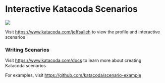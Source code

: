 # Interactive Katacoda Scenarios

[![](http://shields.katacoda.com/katacoda/jeffsalleh/count.svg)](https://www.katacoda.com/jeffsalleh "Get your profile on Katacoda.com")

Visit https://www.katacoda.com/jeffsalleh to view the profile and interactive scenarios

### Writing Scenarios
Visit https://www.katacoda.com/docs to learn more about creating Katacoda scenarios

For examples, visit https://github.com/katacoda/scenario-example
